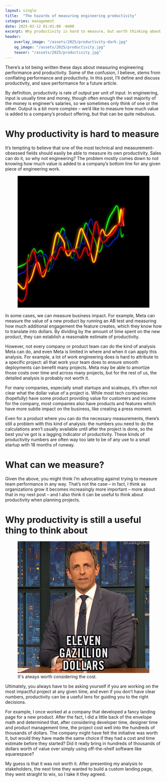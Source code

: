 ```yaml
---
layout: single
title:  "The hazards of measuring engineering productivity"
categories: management
date: 2025-03-12 01:01:00 -0400
excerpt: Why productivity is hard to measure, but worth thinking about.
header:
    overlay_image: "/assets/2025/productivity-dark.jpg"
    og_image: "/assets/2025/productivity.jpg"
    teaser: "/assets/2025/productivity.jpg"
---
```


There’s a lot being written these days about measuring engineering performance and productivity. Some of the confusion, I believe, stems from conflating performance and productivity. In this post, I’ll define and discuss productivity, and save performance for a future article.

By definition, productivity is rate of output per unit of input. In engineering, input is usually time and money, though often enough the vast majority of the money is engineer’s salaries, so we sometimes only think of one or the other. Output is a bit more complex – we’d like to measure how much value is added to a company’s product offering, but that can be quite nebulous.

# Why productivity is hard to measure

It’s tempting to believe that one of the most technical and measurement-obsessed fields should easily be able to measure its own productivity. Sales can do it, so why not engineering? The problem mostly comes down to not knowing how much value is added to a company’s bottom line for any given piece of engineering work.

<figure>
    <img
		 src="/assets/2025/productivity.gif"
         alt="Animated GIF of a graph of multiple things which broadly move together, but have many small ripples that don't match up.">
</figure>

In some cases, we can measure business impact. For example, Meta can measure the value of a new product by running an AB test and measuring how much additional engagement the feature creates, which they know how to translate into dollars. By dividing by the amount of time spent on the new product, they can establish a reasonable estimate of productivity.

However, not every company or product team can do the kind of analysis Meta can do, and even Meta is limited in where and when it can apply this analysis. For example, a lot of work engineering does is hard to attribute to a specific project: all that work your team does to ensure smooth deployments can benefit many projects. Meta may be able to amortize those costs over time and across many projects, but for the rest of us, the detailed analysis is probably not worth it.

For many companies, especially small startups and scaleups, it’s often not clear what the dollar value of a project is. While most tech companies (hopefully) have some product providing value for customers and income for the company, most companies also have products and features which have more subtle impact on the business, like creating a press moment.

Even for a product where you can do the necessary measurements, there’s still a problem with this kind of analysis: the numbers you need to do the calculations aren’t usually available until after the project is done, so the best you’ve got is a lagging indicator of productivity. These kinds of productivity numbers are often way too late to be of any use to a small startup with 18 months of runway.

# What can we measure?

Given the above, you might think I’m advocating against trying to measure team performance in any way. That’s not the case – in fact, I think as organizations grow it becomes increasingly more important – more about that in my next post – and I also think it can be useful to think about productivity when planning projects.

# Why productivity is still a useful thing to think about

<figure>
    <img
		 src="/assets/2025/expensive.gif"
         alt="Animated GIF of seth meyers speaking. The caption reads ELEVEN GAZILLION DOLLARS">
    <figcaption>It's always worth considering the cost.</figcaption>
</figure>

Ultimately, you always have to be asking yourself if you are working on the most impactful project at any given time, and even if you don’t have clear numbers, productivity can be a useful lens for guiding you to the right decisions.

For example, I once worked at a company that developed a fancy landing page for a new product. After the fact, I did a little back of the envelope math and determined that, after considering developer time, designer time and product management time, the project cost well into the hundreds of thousands of dollars. The company might have felt the initiative was worth it, but would they have made the same choice if they had a cost and time estimate before they started? Did it really bring in hundreds of thousands of dollars worth of value over simply using off-the-shelf software like squarespace?

My guess is that it was not worth it. After presenting my analysis to stakeholders, the next time they wanted to build a custom landing page, they went straight to wix, so I take it they agreed.

